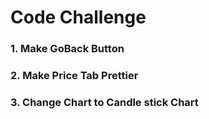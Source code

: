 # Code Challenge

### 1. Make GoBack Button

### 2. Make Price Tab Prettier

### 3. Change Chart to Candle stick Chart
